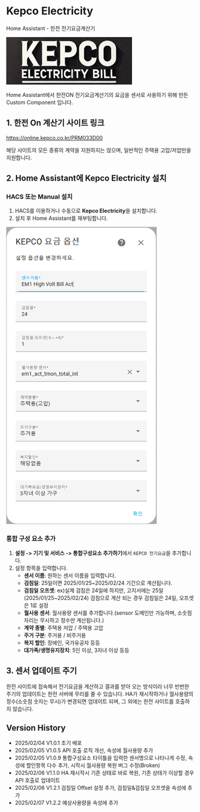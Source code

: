 # Kepco Electricity
Home Assistant - 한전 전기요금계산기

![Kepco Logo](images/logo.png)

Home Assistant에서 한전ON 전기요금계산기의 요금을 센서로 사용하기 위해 만든 Custom Component 입니다.

## 1. 한전 On 계산기 사이트 링크
https://online.kepco.co.kr/PRM033D00

해당 사이트의 모든 종류의 계약을 지원하지는 않으며, 일반적인 주택용 고압/저압만을 지원합니다.


## 2. Home Assistant에 Kepco Electricity 설치

### HACS 또는 Manual 설치

1. HACS를 이용하거나 수동으로 **Kepco Electricity**을 설치합니다.
2. 설치 후 Home Assistant를 재부팅합니다.

![Kepco](images/kepco2.png)

### 통합 구성 요소 추가

1. **설정 -> 기기 및 서비스 -> 통합구성요소 추가하기**에서 `KEPCO 전기요금`을 추가합니다.
2. 설정 항목을 입력합니다.
   - **센서 이름**: 원하는 센서 이름을 입력합니다.
   - **검침일**: 25일이면 2025/01/25~2025/02/24 기간으로 계산됩니다.
   - **검침일 오프셋**: ex)실제 검침은 24일에 하지만, 고지서에는 25일(2025/01/25~2025/02/24) 검침으로 계산 되는 경우 검침일은 24일, 오프셋은 1로 설정
   - **월사용 센서**: 월사용량 센서를 추가합니다.(sensor 도메인만 가능하며, 소숫점 자리는 무시하고 정수만 계산됩니다.)
   - **계약 종별**: 주택용 저압 / 주택용 고압
   - **주거 구분**: 주거용 / 비주거용
   - **복지 할인**: 장애인, 국가유공자 등등
   - **대가족/생명유지장치**: 5인 이상, 3자녀 이상 등등


## 3. 센서 업데이트 주기

한전 사이트에 접속해서 전기요금을 계산하고 결과를 받아 오는 방식이라 너무 빈번한 주기의 업데이트는 한전 서버에 무리를 줄 수 있습니다.
HA가 재시작하거나 월사용량의 정수(소숫점 숫자는 무시)가 변경되면 업데이트 되며, 그 외에는 한전 사이트를 호출하지 않습니다.

## Version History
- 2025/02/04 V1.0.1 초기 배포
- 2025/02/05 V1.0.5 API 호출 로직 개선, 속성에 월사용량 추가
- 2025/02/05 V1.0.9 통합구성요소 타이틀을 입력한 센서명으로 나타나게 수정, 속성에 할인항목 다수 추가, 시작시 월사용량 복원 버그 수정(Broken)
- 2025/02/06 V1.1.0 HA 재시작시 기존 상태로 바로 복원, 기존 상태가 이상할 경우 API 호출로 업데이트
- 2025/02/06 V1.2.1 검침일 Offset 설정 추가, 검침일&검침일 오프셋을 속성에 추가
- 2025/02/07 V1.2.2 예상사용량을 속성에 추가
           
